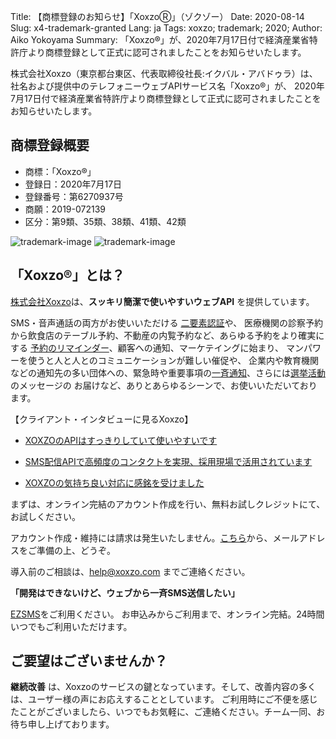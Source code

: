 Title: 【商標登録のお知らせ】「XoxzoⓇ」（ゾクゾー）
Date: 2020-08-14
Slug: x4-trademark-granted
Lang: ja
Tags: xoxzo; trademark; 2020;
Author: Aiko Yokoyama
Summary: 「Xoxzo®」が、2020年7月17日付で経済産業省特許庁より商標登録として正式に認可されましたことをお知らせいたします。

株式会社Xoxzo（東京都台東区、代表取締役社長:イクバル・アバドゥラ）は、
社名および提供中のテレフォニーウェブAPIサービス名「Xoxzo®」が、
2020年7月17日付で経済産業省特許庁より商標登録として正式に認可されましたことをお知らせいたします。

## 商標登録概要

- 商標：「Xoxzo®」
- 登録日：2020年7月17日
- 登録番号：第6270937号
- 商願：2019-072139
- 区分：第9類、35類、38類、41類、42類

![trademark-image](/images/trademark_Page_1.png)
![trademark-image](/images/trademark_Page_2.png)

## 「Xoxzo®」とは？
[株式会社Xoxzo](https://www.xoxzo.com/ja/)は、__スッキリ簡潔で使いやすいウェブAPI__ を提供しています。

SMS・音声通話の両方がお使いいただける [二要素認証](https://www.xoxzo.com/ja/about/use-cases/two-factor-authentication/)や、
医療機関の診察予約から飲食店のテーブル予約、不動産の内覧予約など、あらゆる予約をより確実にする [予約のリマインダー](https://www.xoxzo.com/ja/about/use-cases/appointment-reminder/)、顧客への通知、マーケテイングに始まり、
マンパワーを使うと人と人とのコミュニケーションが難しい催促や、
企業内や教育機関などの通知先の多い団体への、緊急時や重要事項の[一斉通知](https://www.xoxzo.com/ja/about/use-cases/customer-alert-and-notification/)、さらには[選挙活動](https://www.xoxzo.com/ja/about/use-cases/election-campaign-message/) のメッセージの
お届けなど、ありとあらゆるシーンで、お使いいただいております。

【クライアント・インタビューに見るXoxzo】

- [XOXZOのAPIはすっきりしていて使いやすいです](https://blog.xoxzo.com/ja/2017/10/03/cms-interview/)

- [SMS配信APIで高頻度のコンタクトを実現、採用現場で活用されています](https://blog.xoxzo.com/ja/2017/12/04/careermart-interview/)

- [XOXZOの気持ち良い対応に感銘を受けました](https://blog.xoxzo.com/ja/2017/08/15/3pro-interview/)

まずは、オンライン完結のアカウント作成を行い、無料お試しクレジットにて、お試しください。

アカウント作成・維持には請求は発生いたしません。[こちら](https://www.xoxzo.com/ja/accounts/signup/)から、メールアドレスをご準備の上、どうぞ。

導入前のご相談は、help@xoxzo.com までご連絡ください。

__「開発はできないけど、ウェブから一斉SMS送信したい」__

[EZSMS](https://www.ezsms.biz/ja/)をご利用ください。
お申込みからご利用まで、オンライン完結。24時間いつでもご利用いただけます。

## ご要望はございませんか？

**継続改善** は、Xoxzoのサービスの鍵となっています。そして、改善内容の多くは、ユーザー様の声にお応えすることとしています。
ご利用時にご不便を感じたことがございましたら、いつでもお気軽に、ご連絡ください。チーム一同、お待ち申し上げております。
